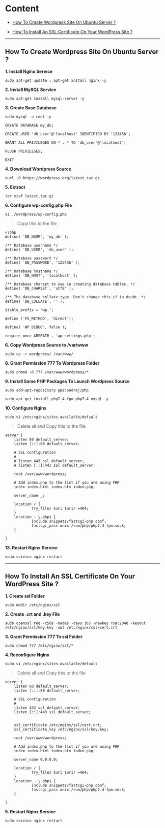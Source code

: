 # Content

- [How To Create Wordpress Site On Ubuntu Server ?](#wp)

- [How To Install An SSL Certificate On Your WordPress Site ?](#ssl)

***

## How To Create Wordpress Site On Ubuntu Server ? <a id="wp"></a>

**1. Install Nginx Service**

    sudo apt-get update ; apt-get install nginx -y

**2. Install MySQL Service**

    sudo apt-get install mysql-server -y

**3. Create Base Database**

    sudo mysql -u root -p

    CREATE DATABASE my_db;
        
    CREATE USER 'db_user'@'localhost' IDENTIFIED BY '123456';

    GRANT ALL PRIVILEGES ON * . * TO 'db_user'@'localhost';

    FLUSH PRIVILEGES;

    EXIT

**4. Download Wordpress Source**

    curl -O https://wordpress.org/latest.tar.gz

**5. Extract**

    tar xzvf latest.tar.gz

**6. Configure wp-config.php File**

    vi ./wordpress/wp-config.php

> Copy this to the file

    <?php
    define( 'DB_NAME', 'my_db' );

    /** Database username */
    define( 'DB_USER', 'db_user' );

    /** Database password */
    define( 'DB_PASSWORD', '123456' );

    /** Database hostname */
    define( 'DB_HOST', 'localhost' );

    /** Database charset to use in creating database tables. */
    define( 'DB_CHARSET', 'utf8' );

    /** The database collate type. Don't change this if in doubt. */
    define( 'DB_COLLATE', '' );

    $table_prefix = 'wp_';

    define ('FS_METHOD', 'direct');

    define( 'WP_DEBUG', false );

    require_once ABSPATH . 'wp-settings.php';
    
**6. Copy Wordpress Source to /var/www**

    sudo cp -r wordpress/ /var/www/

**8. Grant Permission 777 To Wordpress Folder**

    sudo chmod -R 777 /var/www/wordpress/*

**9. Install Some PHP Packages To Launch Wordpress Source**

    sudo add-apt-repository ppa:ondrej/php

    sudo apt-get install php7.4-fpm php7.4-mysql -y

**10. Configure Nginx**

    sudo vi /etc/nginx/sites-available/default

> Delete all and Copy this to the file

    server {
        listen 80 default_server;
        listen [::]:80 default_server;

        # SSL configuration
        #
        # listen 443 ssl default_server;
        # listen [::]:443 ssl default_server;

        root /var/www/wordpress;

        # Add index.php to the list if you are using PHP
        index index.html index.htm index.php;

        server_name _;

        location / {
                try_files $uri $uri/ =404;
        }
        location ~ \.php$ {
                include snippets/fastcgi-php.conf;
                fastcgi_pass unix:/run/php/php7.4-fpm.sock;
        }

    }

**13. Restart Nginx Service**

    sudo service nginx restart

***

## How To Install An SSL Certificate On Your WordPress Site ? <a id="ssl"></a>

**1. Create ssl Folder**

    sudo mkdir /etc/nginx/ssl

**2. Create .crt and .key File**

    sudo openssl req -x509 -nodes -days 365 -newkey rsa:2048 -keyout /etc/nginx/ssl/key.key -out /etc/nginx/ssl/cert.crt

**3. Grant Permission 777 To ssl Folder**

    sudo chmod 777 /etc/nginx/ssl/*

**4. Reconfigure Nginx**

    sudo vi /etc/nginx/sites-available/default

> Delete all and Copy this to the file

    server {
        listen 80 default_server;
        listen [::]:80 default_server;

        # SSL configuration
        #
        listen 443 ssl default_server;
        listen [::]:443 ssl default_server;


        ssl_certificate /etc/nginx/ssl/cert.crt;
        ssl_certificate_key /etc/nginx/ssl/key.key;

        root /var/www/wordpress;

        # Add index.php to the list if you are using PHP
        index index.html index.htm index.php;

        server_name 0.0.0.0;

        location / {
                try_files $uri $uri/ =404;
        }
        location ~ \.php$ {
                include snippets/fastcgi-php.conf;
                fastcgi_pass unix:/run/php/php7.4-fpm.sock;
        }

    }

**5. Restart Nginx Service**

    sudo service nginx restart
